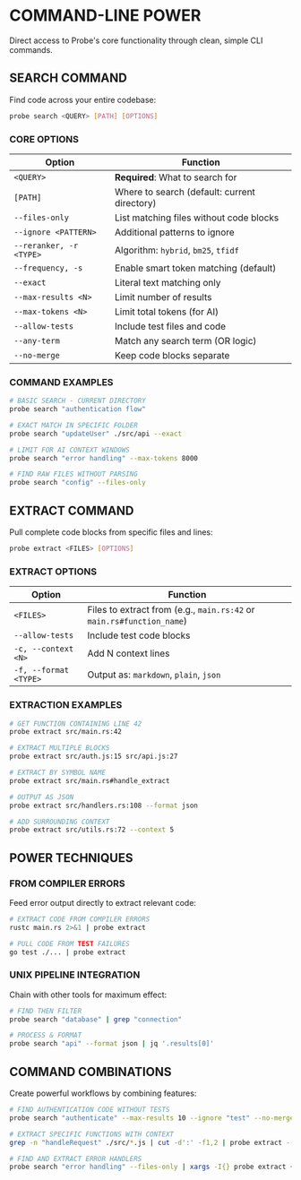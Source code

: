 # COMMAND-LINE POWER

Direct access to Probe's core functionality through clean, simple CLI commands.

## SEARCH COMMAND

Find code across your entire codebase:

```bash
probe search <QUERY> [PATH] [OPTIONS]
```

### CORE OPTIONS

| Option | Function |
|--------|----------|
| `<QUERY>` | **Required**: What to search for |
| `[PATH]` | Where to search (default: current directory) |
| `--files-only` | List matching files without code blocks |
| `--ignore <PATTERN>` | Additional patterns to ignore |
| `--reranker, -r <TYPE>` | Algorithm: `hybrid`, `bm25`, `tfidf` |
| `--frequency, -s` | Enable smart token matching (default) |
| `--exact` | Literal text matching only |
| `--max-results <N>` | Limit number of results |
| `--max-tokens <N>` | Limit total tokens (for AI) |
| `--allow-tests` | Include test files and code |
| `--any-term` | Match any search term (OR logic) |
| `--no-merge` | Keep code blocks separate |

### COMMAND EXAMPLES

```bash
# BASIC SEARCH - CURRENT DIRECTORY
probe search "authentication flow"

# EXACT MATCH IN SPECIFIC FOLDER
probe search "updateUser" ./src/api --exact

# LIMIT FOR AI CONTEXT WINDOWS
probe search "error handling" --max-tokens 8000

# FIND RAW FILES WITHOUT PARSING
probe search "config" --files-only
```

## EXTRACT COMMAND

Pull complete code blocks from specific files and lines:

```bash
probe extract <FILES> [OPTIONS]
```

### EXTRACT OPTIONS

| Option | Function |
|--------|----------|
| `<FILES>` | Files to extract from (e.g., `main.rs:42` or `main.rs#function_name`) |
| `--allow-tests` | Include test code blocks |
| `-c, --context <N>` | Add N context lines |
| `-f, --format <TYPE>` | Output as: `markdown`, `plain`, `json` |

### EXTRACTION EXAMPLES

```bash
# GET FUNCTION CONTAINING LINE 42
probe extract src/main.rs:42

# EXTRACT MULTIPLE BLOCKS
probe extract src/auth.js:15 src/api.js:27

# EXTRACT BY SYMBOL NAME
probe extract src/main.rs#handle_extract

# OUTPUT AS JSON
probe extract src/handlers.rs:108 --format json

# ADD SURROUNDING CONTEXT
probe extract src/utils.rs:72 --context 5
```

## POWER TECHNIQUES

### FROM COMPILER ERRORS

Feed error output directly to extract relevant code:

```bash
# EXTRACT CODE FROM COMPILER ERRORS
rustc main.rs 2>&1 | probe extract

# PULL CODE FROM TEST FAILURES 
go test ./... | probe extract
```

### UNIX PIPELINE INTEGRATION

Chain with other tools for maximum effect:

```bash
# FIND THEN FILTER 
probe search "database" | grep "connection"

# PROCESS & FORMAT
probe search "api" --format json | jq '.results[0]'
```

## COMMAND COMBINATIONS

Create powerful workflows by combining features:

```bash
# FIND AUTHENTICATION CODE WITHOUT TESTS
probe search "authenticate" --max-results 10 --ignore "test" --no-merge

# EXTRACT SPECIFIC FUNCTIONS WITH CONTEXT
grep -n "handleRequest" ./src/*.js | cut -d':' -f1,2 | probe extract --context 3

# FIND AND EXTRACT ERROR HANDLERS
probe search "error handling" --files-only | xargs -I{} probe extract {} --format markdown
```
